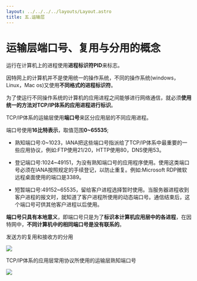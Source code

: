 ```yaml
---
layout: ../../../../layouts/Layout.astro
title: 五.运输层
---
```


# 运输层端口号、复用与分用的概念

运行在计算机上的进程使用**进程标识符PID**来标志。

因特网上的计算机并不是使用统一的操作系统，不同的操作系统(windows，Linux，Mac os)又使用**不同格式的进程标识符**。

为了使运行不同操作系统的计算机的应用进程之间能够进行网络通信，就必须**使用统一的方法对TCP/IP体系的应用进程进行标识**。

TCP/IP体系的运输层使用**端口号**来区分应用层的不同应用进程。

端口号使用**16比特表示**，取值范围**0~65535**;

- 熟知端口号:0~1023，IANA把这些端口号指派给了TCP/IP体系中最重要的一些应用协议，例如:FTP使用21/20，HTTP使用80，DNS使用53。

- 登记端口号:1024~49151，为没有熟知端口号的应用程序使用。使用这类端口号必须在IANA按照规定的手续登记，以防止重复。例如:Microsoft RDP微软远程桌面使用的端口是3389。

- 短暂端口号:49152~65535，留给客户进程选择暂时使用。当服务器进程收到客户进程的报文时，就知道了客户进程所使用的动态端口号。通信结束后，这个端口号可供其他客户进程以后使用。

**端口号只具有本地意义**，即端口号只是为了**标识本计算机应用层中的各进程**，在因特网中，**不同计算机中的相同端口号是没有联系的**。

发送方的复用和接收方的分用

![](https://img.0pt.im/computernet/5-2/5-2-1.png)

TCP/IP体系的应用层常用协议所使用的运输层熟知端口号

![](https://img.0pt.im/computernet/5-2/5-2-2.png)
